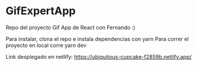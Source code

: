# GifExpertApp

Repo del proyecto Gif App de React con Fernando :)

Para instalar, clona el repo e instala dependencias con yarn
Para correr el proyecto en local corre yarn dev

Link desplegado en netlify:
https://ubiquitous-cupcake-f2859b.netlify.app/
